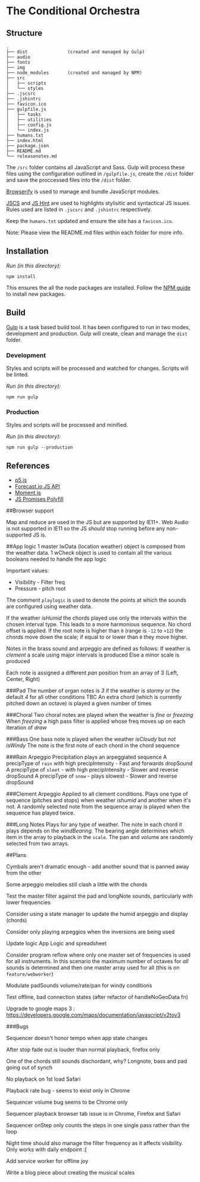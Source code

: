 # The Conditional Orchestra

## Structure

	.
	├── dist               (created and managed by Gulp)
	├── audio
	├── fonts
	├── img
	├── node_modules       (created and managed by NPM)
	├── src
	│   ├── scripts
	│   └── styles
	├── .jscsrc
	├── .jshintrc
	├── favicon.ico
	├── gulpfile.js
	│   ├── tasks
	│   ├── utilities
	│   ├── config.js
	│   └── index.js
	├── humans.txt
	├── index.html
	├── package.json
	├── README.md
	└── releasenotes.md

The `/src` folder contains all JavaScript and Sass. Gulp will process these files using the configuration outlined in `/gulpfile.js`, create the `/dist` folder and save the proccessed files into the `/dist` folder.

[Browserify](http://browserify.org/) is used to manage and bundle JavaScript modules.

[JSCS](http://jscs.info/rules.html) and [JS Hint](http://jshint.com/docs/options/) are used to highlights stylisitic and syntactical JS issues. Rules used are listed in `.jscsrc` and `.jshintrc` respectively.

Keep the `humans.txt` updated and ensure the site has a `favicon.ico`.

Note: Please view the README.md files within each folder for more info.

## Installation

*Run (in this directory):*

  `npm install`

This ensures the all the node packages are installed. Follow the [NPM guide](https://docs.npmjs.com/cli/install) to install new packages.

## Build

[Gulp](https://github.com/gulpjs/gulp/blob/master/docs/getting-started.md) is a task based build tool. It has been configured to run in two modes, development and production. Gulp will create, clean and manage the `dist` folder.

### Development

Styles and scripts will be processed and watched for changes. Scripts will be linted.

*Run (in this directory):*

  `npm run gulp`

### Production

Styles and scripts will be processed and minified.

*Run (in this directory):*

  `npm run gulp --production`

## References

* [p5.js](http://p5js.org/)
* [Forecast.io JS API](https://github.com/iantearle/forecast.io-javascript-api)
* [Moment.js](http://momentjs.com/)
* [JS Promises Polyfill](https://www.npmjs.com/package/es6-promise-polyfill)

##Browser support

Map and reduce are used in the JS but are supported by IE11+.
Web Audio is not supported in IE11 so the JS _should_ stop running before any non-supported JS is.

##App logic
1 master lwData (location weather) object is composed from the weather data.
1 wCheck object is used to contain all the various booleans needed to handle the app logic

Important values:
* Visibility - Filter freq  
* Pressure - pitch root

The comment `playlogic` is used to denote the points at which the sounds are configured using weather data.

If the weather _isHumid_ the chords played use only the intervals within the chosen interval type. This leads to a more harmonious sequence. No chord offset is applied.
If the root note is higher than `0` (range is `-12` to `+12`) the chords move down the scale; if equal to or lower than `0` they move higher.

Notes in the brass sound and arpeggio are defined as follows:
If weather is _clement_ a scale using major intervals is produced
Else a minor scale is produced

Each note is assigned a different _pan_ position from an array of 3 (Left, Center, Right)

###Pad
The number of organ notes is _3_ if the weather is _stormy_
or the default _4_ for all other conditions TBC
An extra chord (which is currently pitched down an octave) is played a given number of times

###Choral
Two choral notes are played when the weather is _fine_ or _freezing_
When _freezing_ a high pass filter is applied whose freq moves up on each iteration of _draw_

###Bass
One bass note is played when the weather _isCloudy_ but *not* _isWindy_
The note is the first note of each chord in the chord sequence

###Rain Arpeggio
Precipitation plays an arpeggiated sequence
A precipType of `rain` with high precipIntensity - Fast and forwards dropSound
A precipType of `sleet` - with high precipIntensity - Slower and reverse dropSound
A precipType of `snow` - plays slowest - Slower and reverse dropSound

###Clement Arpeggio
Applied to all clement conditions. Plays one type of sequence (pitches and stops) when
weather _ishumid_ and another when it's not.
A randomly selected note from the sequence array is played when the sequence has played twice.

###Long Notes
Plays for any type of weather. The note in each chord it plays depends on the _windBearing_.
The bearing angle determines which item in the array to playback in the `scale`.
The pan and volume are randomly selected from two arrays.

##Plans

Cymbals aren't dramatic enough - add another sound that is panned away from the other

Some arpeggio melodies still clash a little with the chords

Test the master filter against the pad and longNote sounds, particularly with lower frequencies

Consider using a state manager to update the humid arpeggio and display (chords)

Consider only playing arpeggios when the inversions are being used

Update logic App Logic and spreadsheet

Consider program reflow where only one master set of frequencies is used for all instruments.
In this scenario the maximum number of octaves for _all_ sounds is determined and then one master array used for all (this is on `feature/webworker`)

Modulate padSounds volume/rate/pan for windy conditions

Test offline, bad connection states (after refactor of handleNoGeoData fn)

Upgrade to google maps 3 : https://developers.google.com/maps/documentation/javascript/v2tov3

###Bugs

Sequencer doesn't honor tempo when app state changes

After stop fade out is louder than normal playback, firefox only

One of the chords still sounds dischordant, why? Longnote, bass and pad going out of synch

No playback on 1st load Safari

Playback rate bug - seems to exist only in Chrome

Sequencer volume bug seems to be Chrome only

Sequencer playback browser tab issue is in Chrome, Firefox and Safari

Sequencer onStep only counts the steps in one single pass rather than the loop

Night time should also manage the filter frequency as it affects visibility. Only works with daily endpoint :[

Add service worker for offline joy

Write a blog piece about creating the musical scales
